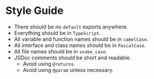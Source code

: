 # Style Guide

- There should be no `default` exports anywhere.
- Everything should be in `TypeScript`.
- All variable and function names should be in `camelCase`.
- All interface and class names should be in `PascalCase`.
- All file names should be in `snake_case`.
- JSDoc comments should be short and readable. 
    - Avoid using `@returns`.
    - Avoid using `@param` unless necessary.